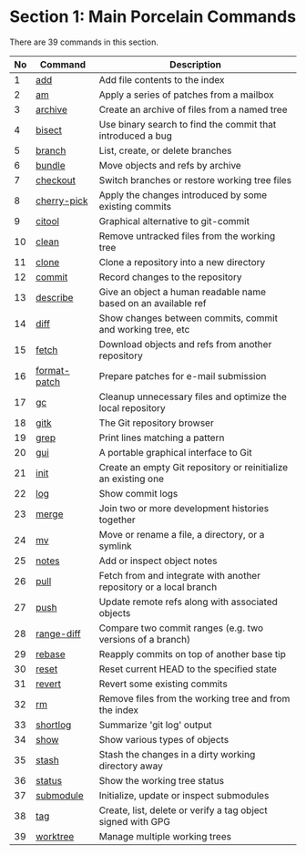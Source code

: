 Section 1: Main Porcelain Commands
===

There are 39 commands in this section. 

| No | Command | Description |
| -- | ------- | ----------- |
| 1 | [add](./add.md) | Add file contents to the index |
| 2 | [am](./am.md) | Apply a series of patches from a mailbox |
| 3 | [archive](./archive.md) | Create an archive of files from a named tree |
| 4 | [bisect](./bisect.md) | Use binary search to find the commit that introduced a bug |
| 5 | [branch](./branch.md) | List, create, or delete branches |
| 6 | [bundle](./bundle.md) | Move objects and refs by archive |
| 7 | [checkout](./checkout.md) | Switch branches or restore working tree files |
| 8 | [cherry-pick](./cherry-pick.md) | Apply the changes introduced by some existing commits |
| 9 | [citool](./citool.md) | Graphical alternative to git-commit |
| 10 | [clean](./clean.md) | Remove untracked files from the working tree |
| 11 | [clone](./clone.md) | Clone a repository into a new directory |
| 12 | [commit](./commit.md) | Record changes to the repository |
| 13 | [describe](./describe.md) | Give an object a human readable name based on an available ref |
| 14 | [diff](./diff.md) | Show changes between commits, commit and working tree, etc |
| 15 | [fetch](./fetch.md) | Download objects and refs from another repository |
| 16 | [format-patch](./format-patch.md) | Prepare patches for e-mail submission |
| 17 | [gc](./gc.md) | Cleanup unnecessary files and optimize the local repository |
| 18 | [gitk](./gitk.md) | The Git repository browser |
| 19 | [grep](./grep.md) | Print lines matching a pattern |
| 20 | [gui](./gui.md) | A portable graphical interface to Git |
| 21 | [init](./init.md) | Create an empty Git repository or reinitialize an existing one |
| 22 | [log](./log.md) | Show commit logs |
| 23 | [merge](./merge.md) | Join two or more development histories together |
| 24 | [mv](./mv.md) | Move or rename a file, a directory, or a symlink |
| 25 | [notes](./notes.md) | Add or inspect object notes |
| 26 | [pull](./pull.md) | Fetch from and integrate with another repository or a local branch |
| 27 | [push](./push.md) | Update remote refs along with associated objects |
| 28 | [range-diff](./range-diff.md) | Compare two commit ranges (e.g. two versions of a branch) |
| 29 | [rebase](./rebase.md) | Reapply commits on top of another base tip |
| 30 | [reset](./reset.md) | Reset current HEAD to the specified state |
| 31 | [revert](./revert.md) | Revert some existing commits |
| 32 | [rm](./rm.md) | Remove files from the working tree and from the index |
| 33 | [shortlog](./shortlog.md) | Summarize 'git log' output |
| 34 | [show](./show.md) | Show various types of objects |
| 35 | [stash](./stash.md) | Stash the changes in a dirty working directory away |
| 36 | [status](./status.md) | Show the working tree status |
| 37 | [submodule](./submodule.md) | Initialize, update or inspect submodules |
| 38 | [tag](./tag.md) | Create, list, delete or verify a tag object signed with GPG |
| 39 | [worktree](./worktree.md) | Manage multiple working trees |

